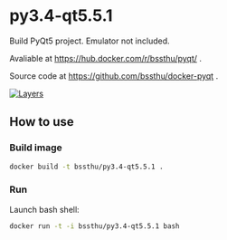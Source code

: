 # py3.4-qt5.5.1

Build PyQt5 project.
Emulator not included.

Avaliable at https://hub.docker.com/r/bssthu/pyqt/ .

Source code at https://github.com/bssthu/docker-pyqt .

[![Layers](https://badge.imagelayers.io/bssthu/pyqt:latest.svg)](https://imagelayers.io/?images=bssthu/pyqt:latest 'Get your own badge on imagelayers.io')

## How to use

### Build image
```bash
docker build -t bssthu/py3.4-qt5.5.1 .
```

### Run
Launch bash shell:
```bash
docker run -t -i bssthu/py3.4-qt5.5.1 bash
```

